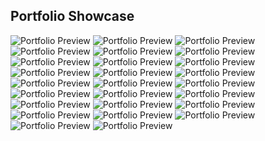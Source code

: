 ## Portfolio Showcase

![Portfolio Preview](portfolio-showcase/page-screenshot_(1).png)
![Portfolio Preview](portfolio-showcase/page-screenshot_(2).png)
![Portfolio Preview](portfolio-showcase/page-screenshot_(3).png)
![Portfolio Preview](portfolio-showcase/page-screenshot_(4).png)
![Portfolio Preview](portfolio-showcase/page-screenshot_(5).png)
![Portfolio Preview](portfolio-showcase/page-screenshot_(6).png)
![Portfolio Preview](portfolio-showcase/page-screenshot_(7).png)
![Portfolio Preview](portfolio-showcase/page-screenshot_(8).png)
![Portfolio Preview](portfolio-showcase/page-screenshot_(9).png)
![Portfolio Preview](portfolio-showcase/page-screenshot_(10).png)
![Portfolio Preview](portfolio-showcase/page-screenshot_(11).png)
![Portfolio Preview](portfolio-showcase/page-screenshot_(12).png)
![Portfolio Preview](portfolio-showcase/page-screenshot_(13).png)
![Portfolio Preview](portfolio-showcase/page-screenshot_(14).png)
![Portfolio Preview](portfolio-showcase/page-screenshot_(15).png)
![Portfolio Preview](portfolio-showcase/page-screenshot_(16).png)
![Portfolio Preview](portfolio-showcase/page-screenshot_(17).png)
![Portfolio Preview](portfolio-showcase/page-screenshot_(18).png)
![Portfolio Preview](portfolio-showcase/page-screenshot_(19).png)
![Portfolio Preview](portfolio-showcase/page-screenshot_(20).png)
![Portfolio Preview](portfolio-showcase/page-screenshot_(21).png)
![Portfolio Preview](portfolio-showcase/page-screenshot_(22).png)
![Portfolio Preview](portfolio-showcase/page-screenshot_(23).png)
![Portfolio Preview](portfolio-showcase/page-screenshot_(24).png)
![Portfolio Preview](portfolio-showcase/page-screenshot_(25).png)
![Portfolio Preview](portfolio-showcase/page-screenshot_(26).png)


